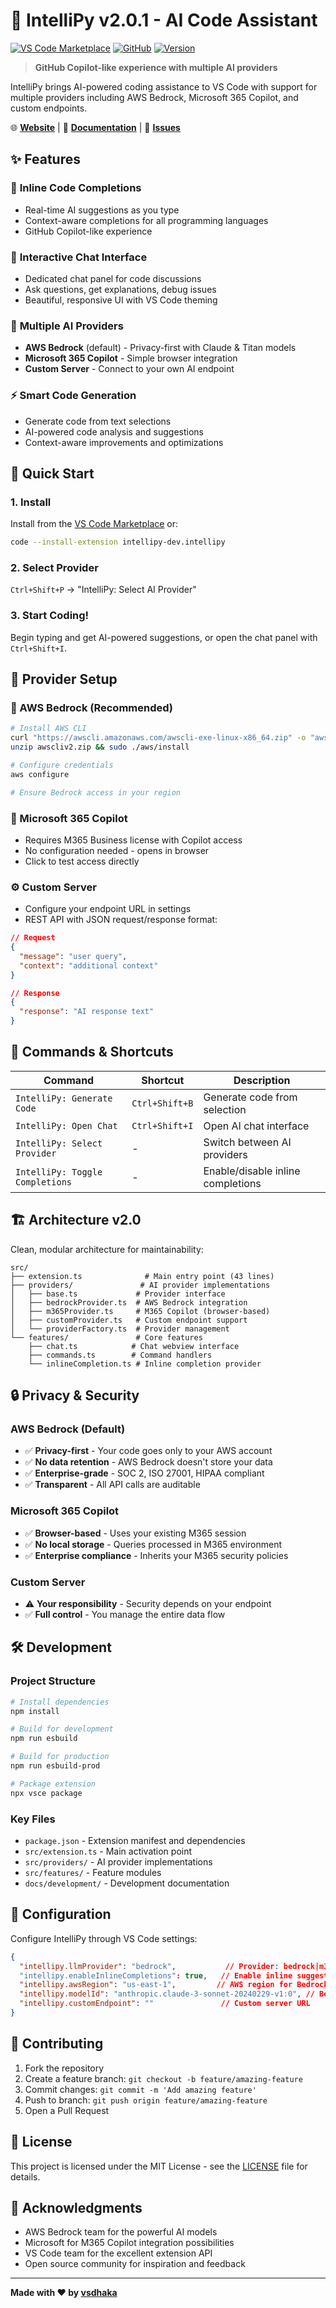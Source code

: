 # 🤖 IntelliPy v2.0.1 - AI Code Assistant

[![VS Code Marketplace](https://img.shields.io/badge/VS%20Code-Marketplace-blue)](https://marketplace.visualstudio.com/items?itemName=intellipy-dev.intellipy)
[![GitHub](https://img.shields.io/github/license/vsdhaka/intellipy)](https://github.com/vsdhaka/intellipy/blob/main/LICENSE)
[![Version](https://img.shields.io/badge/Version-2.0.1-brightgreen)](package.json)

> **GitHub Copilot-like experience with multiple AI providers**

IntelliPy brings AI-powered coding assistance to VS Code with support for multiple providers including AWS Bedrock, Microsoft 365 Copilot, and custom endpoints.

🌐 **[Website](https://intellipy.com)** | 📖 **[Documentation](docs/)** | 🐛 **[Issues](https://github.com/vsdhaka/intellipy/issues)**

## ✨ Features

### 🔮 **Inline Code Completions**
- Real-time AI suggestions as you type
- Context-aware completions for all programming languages
- GitHub Copilot-like experience

### 💬 **Interactive Chat Interface**  
- Dedicated chat panel for code discussions
- Ask questions, get explanations, debug issues
- Beautiful, responsive UI with VS Code theming

### 🔄 **Multiple AI Providers**
- **AWS Bedrock** (default) - Privacy-first with Claude & Titan models
- **Microsoft 365 Copilot** - Simple browser integration  
- **Custom Server** - Connect to your own AI endpoint

### ⚡ **Smart Code Generation**
- Generate code from text selections
- AI-powered code analysis and suggestions
- Context-aware improvements and optimizations

## 🚀 Quick Start

### 1. Install
Install from the [VS Code Marketplace](https://marketplace.visualstudio.com/items?itemName=intellipy-dev.intellipy) or:
```bash
code --install-extension intellipy-dev.intellipy
```

### 2. Select Provider
`Ctrl+Shift+P` → "IntelliPy: Select AI Provider"

### 3. Start Coding!
Begin typing and get AI-powered suggestions, or open the chat panel with `Ctrl+Shift+I`.

## 🔧 Provider Setup

### 🔶 AWS Bedrock (Recommended)
```bash
# Install AWS CLI
curl "https://awscli.amazonaws.com/awscli-exe-linux-x86_64.zip" -o "awscliv2.zip"
unzip awscliv2.zip && sudo ./aws/install

# Configure credentials
aws configure

# Ensure Bedrock access in your region
```

### 🔷 Microsoft 365 Copilot
- Requires M365 Business license with Copilot access
- No configuration needed - opens in browser
- Click to test access directly

### ⚙️ Custom Server
- Configure your endpoint URL in settings
- REST API with JSON request/response format:
```json
// Request
{
  "message": "user query",
  "context": "additional context"
}

// Response  
{
  "response": "AI response text"
}
```

## 🎯 Commands & Shortcuts

| Command | Shortcut | Description |
|---------|----------|-------------|
| `IntelliPy: Generate Code` | `Ctrl+Shift+B` | Generate code from selection |
| `IntelliPy: Open Chat` | `Ctrl+Shift+I` | Open AI chat interface |
| `IntelliPy: Select Provider` | - | Switch between AI providers |
| `IntelliPy: Toggle Completions` | - | Enable/disable inline completions |

## 🏗️ Architecture v2.0

Clean, modular architecture for maintainability:

```
src/
├── extension.ts              # Main entry point (43 lines)
├── providers/               # AI provider implementations
│   ├── base.ts             # Provider interface
│   ├── bedrockProvider.ts  # AWS Bedrock integration
│   ├── m365Provider.ts     # M365 Copilot (browser-based)
│   ├── customProvider.ts   # Custom endpoint support
│   └── providerFactory.ts  # Provider management
└── features/               # Core features
    ├── chat.ts            # Chat webview interface
    ├── commands.ts        # Command handlers
    └── inlineCompletion.ts # Inline completion provider
```

## 🔒 Privacy & Security

### AWS Bedrock (Default)
- ✅ **Privacy-first** - Your code goes only to your AWS account
- ✅ **No data retention** - AWS Bedrock doesn't store your data
- ✅ **Enterprise-grade** - SOC 2, ISO 27001, HIPAA compliant
- ✅ **Transparent** - All API calls are auditable

### Microsoft 365 Copilot
- ✅ **Browser-based** - Uses your existing M365 session
- ✅ **No local storage** - Queries processed in M365 environment
- ✅ **Enterprise compliance** - Inherits your M365 security policies

### Custom Server
- ⚠️ **Your responsibility** - Security depends on your endpoint
- ✅ **Full control** - You manage the entire data flow

## 🛠️ Development

### Project Structure
```bash
# Install dependencies
npm install

# Build for development
npm run esbuild

# Build for production
npm run esbuild-prod

# Package extension
npx vsce package
```

### Key Files
- `package.json` - Extension manifest and dependencies
- `src/extension.ts` - Main activation point
- `src/providers/` - AI provider implementations
- `src/features/` - Feature modules
- `docs/development/` - Development documentation

## 📝 Configuration

Configure IntelliPy through VS Code settings:

```json
{
  "intellipy.llmProvider": "bedrock",           // Provider: bedrock|m365copilot|custom
  "intellipy.enableInlineCompletions": true,   // Enable inline suggestions
  "intellipy.awsRegion": "us-east-1",         // AWS region for Bedrock
  "intellipy.modelId": "anthropic.claude-3-sonnet-20240229-v1:0", // Bedrock model
  "intellipy.customEndpoint": ""               // Custom server URL
}
```

## 🤝 Contributing

1. Fork the repository
2. Create a feature branch: `git checkout -b feature/amazing-feature`
3. Commit changes: `git commit -m 'Add amazing feature'`
4. Push to branch: `git push origin feature/amazing-feature`
5. Open a Pull Request

## 📄 License

This project is licensed under the MIT License - see the [LICENSE](LICENSE) file for details.

## 🙏 Acknowledgments

- AWS Bedrock team for the powerful AI models
- Microsoft for M365 Copilot integration possibilities  
- VS Code team for the excellent extension API
- Open source community for inspiration and feedback

---

**Made with ❤️ by [vsdhaka](https://github.com/vsdhaka)**
